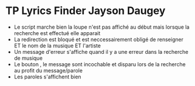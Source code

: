 # TP Lyrics Finder Jayson Daugey
- Le script marche bien la loupe n'est pas affiché au début mais lorsque la recherche est effectué elle apparait
- La redirection est bloqué et est neccessairement obligé de renseigner ET le nom de la musique ET l'artiste
- Un message d'erreur s'affiche quand il y a une erreur dans la recherche de musique
- Le bouton , le message sont incochable et disparu lors de la recherche au profit du message/parole
- Les paroles s'affichent bien
